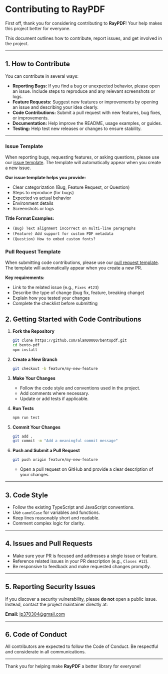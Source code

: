 # Contributing to RayPDF

First off, thank you for considering contributing to **RayPDF**! Your help makes this project better for everyone.

This document outlines how to contribute, report issues, and get involved in the project.

---

## 1. How to Contribute

You can contribute in several ways:

- **Reporting Bugs:** If you find a bug or unexpected behavior, please open an issue. Include steps to reproduce and any relevant screenshots or logs.
- **Feature Requests:** Suggest new features or improvements by opening an issue and describing your idea clearly.
- **Code Contributions:** Submit a pull request with new features, bug fixes, or improvements.
- **Documentation:** Help improve the README, usage examples, or guides.
- **Testing:** Help test new releases or changes to ensure stability.

---

### Issue Template

When reporting bugs, requesting features, or asking questions, please use our [issue template](.github/ISSUE_TEMPLATE/bug_feature_question.md). The template will automatically appear when you create a new issue.

**Our issue template helps you provide:**

- Clear categorization (Bug, Feature Request, or Question)
- Steps to reproduce (for bugs)
- Expected vs actual behavior
- Environment details
- Screenshots or logs

**Title Format Examples:**

- `(Bug) Text alignment incorrect on multi-line paragraphs`
- `(Feature) Add support for custom PDF metadata`
- `(Question) How to embed custom fonts?`

### Pull Request Template

When submitting code contributions, please use our [pull request template](.github/pull_request_template.md). The template will automatically appear when you create a new PR.

**Key requirements:**

- Link to the related issue (e.g., `Fixes #123`)
- Describe the type of change (bug fix, feature, breaking change)
- Explain how you tested your changes
- Complete the checklist before submitting

## 2. Getting Started with Code Contributions

1.  **Fork the Repository**

    ```bash
    git clone https://github.com/alam00000/bentopdf.git
    cd bento-pdf
    npm install
    ```

2.  **Create a New Branch**

    ```bash
    git checkout -b feature/my-new-feature
    ```

3.  **Make Your Changes**
    - Follow the code style and conventions used in the project.
    - Add comments where necessary.
    - Update or add tests if applicable.

4.  **Run Tests**

    ```bash
    npm run test
    ```

5.  **Commit Your Changes**

    ```bash
    git add .
    git commit -m "Add a meaningful commit message"
    ```

6.  **Push and Submit a Pull Request**

    ```bash
    git push origin feature/my-new-feature
    ```

    - Open a pull request on GitHub and provide a clear description of your changes.

---

## 3. Code Style

- Follow the existing TypeScript and JavaScript conventions.
- Use `camelCase` for variables and functions.
- Keep lines reasonably short and readable.
- Comment complex logic for clarity.

---

## 4. Issues and Pull Requests

- Make sure your PR is focused and addresses a single issue or feature.
- Reference related issues in your PR description (e.g., `Closes #12`).
- Be responsive to feedback and make requested changes promptly.

---

## 5. Reporting Security Issues

If you discover a security vulnerability, please **do not** open a public issue. Instead, contact the project maintainer directly at:

**Email:** [lp370304@gmail.com](mailto:lp370304@gmail.com)

---

## 6. Code of Conduct

All contributors are expected to follow the Code of Conduct. Be respectful and considerate in all communications.

---

Thank you for helping make **RayPDF** a better library for everyone!
